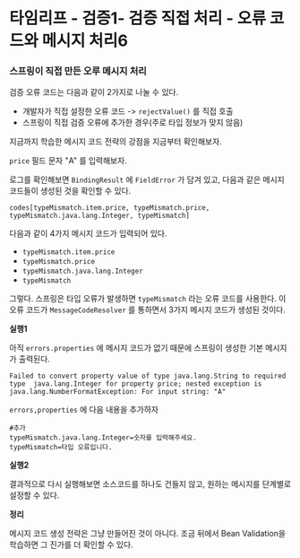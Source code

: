 # 타임리프 - 검증1- 검증 직접 처리 - 오류 코드와 메시지 처리6

### 스프링이 직접 만든 오루 메시지 처리

검증 오류 코드는 다음과 같이 2가지로 나눌 수 있다.

* 개발자가 직접 설정한 오류 코드 -> `rejectValue()` 를 직접 호출
* 스프링이 직접 검증 오류에 추가한 경우(주로 타입 정보가 맞지 않음)



지금까지 학습한 메시지 코드 전략의 강점을 지금부터 확인해보자.

`price` 필드 문자 "A" 를 입력해보자.

로그를 확인해보면 `BindingResult` 에 `FieldError` 가 담겨 있고, 다음과 같은 메시지 코드들이 생성된 것을 확인할 수 있다.

`codes[typeMismatch.item.price, typeMismatch.price, typeMismatch.java.lang.Integer, typeMismatch]`



다음과 같이 4가지 메시지 코드가 입력되어 있다.

* `typeMismatch.item.price`
* `typeMismatch.price`
* `typeMismatch.java.lang.Integer`
* `typeMismatch`

그렇다. 스프링은 타입 오류가 발생하면 `typeMismatch` 라는 오류 코드를 사용한다. 이 오류 코드가 `MessageCodeResolver` 를 통하면서 3가지 메시지 코드가 생성된 것이다.



**실행1**

아직 `errors.properties` 에 메시지 코드가 없기 때문에 스프링이 생성한 기본 메시지가 출력된다.

`Failed to convert property value of type java.lang.String to required type  java.lang.Integer for property price; nested exception is  java.lang.NumberFormatException: For input string: "A"`



`errors,properties` 에 다음 내용을 추가하자

```
#추가
typeMismatch.java.lang.Integer=숫자를 입력해주세요.
typeMismatch=타입 오류입니다.
```



**실행2**

결과적으로 다시 실행해보면 소스코드를  하나도 건들지 않고, 원하는 메시지를 단계별로 설정할 수 있다.



**정리**

메시지 코드 생성 전략은 그냥 만들어진 것이 아니다. 조금 뒤에서 Bean Validation을 학습하면 그 진가를 더 확인할 수 있다.